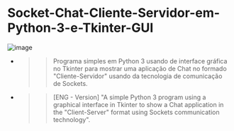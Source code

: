 # Socket-Chat-Cliente-Servidor-em-Python-3-e-Tkinter-GUI

![image](https://user-images.githubusercontent.com/38107176/197371667-f5a8b73b-540f-4fe7-9fd1-a616e0d7e401.png)


* >> Programa simples em Python 3 usando de interface gráfica no Tkinter para mostrar uma aplicação de Chat no formado "Cliente-Servidor" usando da tecnologia de comunicação de Sockets.

* >> [ENG - Version] "A simple Python 3 program using a graphical interface in Tkinter to show a Chat application in the "Client-Server" format using Sockets communication technology".
